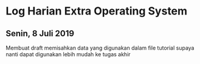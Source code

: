 # Log Harian Extra Operating System
## Senin, 8 Juli 2019

Membuat draft memisahkan data yang digunakan dalam file tutorial supaya nanti dapat digunakan lebih mudah ke tugas akhir
